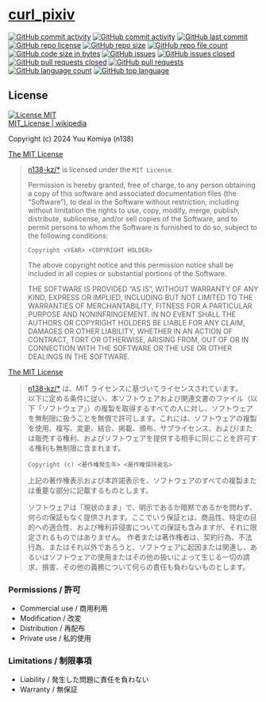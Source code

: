 # [curl_pixiv](https://github.com/n138-kz/curl_pixiv)

[![GitHub commit activity](https://img.shields.io/github/commit-activity/w/n138-kz/curl_pixiv)](/../../commits)
[![GitHub commit activity](https://img.shields.io/github/commit-activity/t/n138-kz/curl_pixiv)](/../../commits)
[![GitHub last commit](https://img.shields.io/github/last-commit/n138-kz/curl_pixiv)](/../../commits)
[![GitHub repo license](https://img.shields.io/github/license/n138-kz/curl_pixiv)](/../../LICENSE)
[![GitHub repo size](https://img.shields.io/github/repo-size/n138-kz/curl_pixiv)](/../../)
[![GitHub repo file count](https://img.shields.io/github/directory-file-count/n138-kz/curl_pixiv)](/../../)
[![GitHub code size in bytes](https://img.shields.io/github/languages/code-size/n138-kz/curl_pixiv)](/../../)
[![GitHub issues](https://img.shields.io/github/issues/n138-kz/curl_pixiv)](/../../issues)
[![GitHub issues closed](https://img.shields.io/github/issues-closed/n138-kz/curl_pixiv)](/../../issues)
[![GitHub pull requests closed](https://img.shields.io/github/issues-pr-closed/n138-kz/curl_pixiv)](/../../pulls)
[![GitHub pull requests](https://img.shields.io/github/issues-pr/n138-kz/curl_pixiv)](/../../pulls)
[![GitHub language count](https://img.shields.io/github/languages/count/n138-kz/curl_pixiv)](/../../)
[![GitHub top language](https://img.shields.io/github/languages/top/n138-kz/curl_pixiv)](/../../)

## License

[![License MIT](https://upload.wikimedia.org/wikipedia/commons/0/0c/MIT_logo.svg)](LICENSE)  
[MIT_License | wikipedia](https://ja.wikipedia.org/wiki/MIT_License)

Copyright (c) 2024 Yuu Komiya (n138)

[The MIT License](https://opensource.org/license/mit/)
> [n138-kz/*](./) is licensed under the `MIT License`.  
>
> Permission is hereby granted, free of charge, to any person obtaining a copy of this software and associated documentation files (the “Software”), to deal in the Software without restriction, including without limitation the rights to use, copy, modify, merge, publish, distribute, sublicense, and/or sell copies of the Software, and to permit persons to whom the Software is furnished to do so, subject to the following conditions:
>
> `Copyright <YEAR> <COPYRIGHT HOLDER>`
> 
> The above copyright notice and this permission notice shall be included in all copies or substantial portions of the Software.
> 
> THE SOFTWARE IS PROVIDED “AS IS”, WITHOUT WARRANTY OF ANY KIND, EXPRESS OR IMPLIED, INCLUDING BUT NOT LIMITED TO THE WARRANTIES OF MERCHANTABILITY, FITNESS FOR A PARTICULAR PURPOSE AND NONINFRINGEMENT. IN NO EVENT SHALL THE AUTHORS OR COPYRIGHT HOLDERS BE LIABLE FOR ANY CLAIM, DAMAGES OR OTHER LIABILITY, WHETHER IN AN ACTION OF CONTRACT, TORT OR OTHERWISE, ARISING FROM, OUT OF OR IN CONNECTION WITH THE SOFTWARE OR THE USE OR OTHER DEALINGS IN THE SOFTWARE.

[The MIT License](https://opensource.org/license/mit/)
> [n138-kz/*](./) は、MIT ライセンスに基づいてライセンスされています。  
> 以下に定める条件に従い、本ソフトウェアおよび関連文書のファイル（以下「ソフトウェア」）の複製を取得するすべての人に対し、ソフトウェアを無制限に扱うことを無償で許可します。これには、ソフトウェアの複製を使用、複写、変更、結合、掲載、頒布、サブライセンス、および/または販売する権利、およびソフトウェアを提供する相手に同じことを許可する権利も無制限に含まれます。  
>
> `Copyright (c) <著作権発生年> <著作権保持者名>`
> 
> 上記の著作権表示および本許諾表示を、ソフトウェアのすべての複製または重要な部分に記載するものとします。
>
> ソフトウェアは「現状のまま」で、明示であるか暗黙であるかを問わず、何らの保証もなく提供されます。ここでいう保証とは、商品性、特定の目的への適合性、および権利非侵害についての保証も含みますが、それに限定されるものではありません。
> 作者または著作権者は、契約行為、不法行為、またはそれ以外であろうと、ソフトウェアに起因または関連し、あるいはソフトウェアの使用またはその他の扱いによって生じる一切の請求、損害、その他の義務について何らの責任も負わないものとします。

### Permissions / 許可
- Commercial use / 商用利用
- Modification / 改変
- Distribution / 再配布
- Private use / 私的使用 

### Limitations / 制限事項
- Liability / 発生した問題に責任を負わない
- Warranty / 無保証

